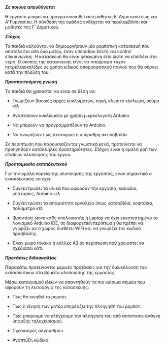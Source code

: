 ***Σε ποιους απευθύνεται***

Η εργασία μπορεί να πραγματοποιηθεί από μαθητές Ε’ Δημοτικού έως και Α’ Γυμνασίου. Η σύνθεση της ομάδας ενδέχεται να περιλαμβάνει και μαθητές της Γ’ Δημοτικού.

***Στόχος***

Τα παιδιά καλούνται να δημιουργήσουν μία ρομποτική κατασκευή που αποτελείται από δύο μοτέρ, έναν υπέρυθρο δέκτη και control επικοινωνίας. Η κατασκευή θα είναι φτιαγμένη έτσι ώστε να επιπλέει στο νερό. Ο σκοπός της κατασκευής είναι να απορροφά τυχόν πετρελαιοκηλίδες με χρήση ειδικού απορροφητικού πανιού που θα σέρνει κατά την πλεύση του.

***Προαπαιτούμενη γνώση***

Τα παιδιά θα χρειαστεί να είναι σε θέση να:

* Γνωρίζουν βασικές αρχές κυκλωμάτων, πηγή, κλειστό κύκλωμα, ρεύμα κτλ

* Αναπτύσουν κυκλώματα με χρήση μικροελεγκτή Arduino.

* Να μπορούν να προγραμματίζουν το Arduino.

* Να γνωρίζουν πως λειτουργεί η υπέρυθρη ακτινοβολία

Σε περίπτωση που παρουσιάζονται γνωστικά κενά, προτείνεται να προηγηθούν κατάλληλες δραστηριότητες. Στόχος είναι η ομαλή ροή των σταδίων υλοποίησης του έργου.

***Προετοιμασία εκπαιδευτικού***

Για την ομαλή πορεία της υλοποίησης της εργασίας, είναι σημαντικό ο εκπαιδευτικός να έχει:

* Συγκεντρώσει τα υλικά που αφορούν την εργασία, καλώδια, μπαταρίες, Arduino κτλ

* Συγκεντρώσει τα απαραίτητα εργαλεία όπως κατσαβίδια, κοφτάκια, πολύμετρο κτλ

* Φροντίσει ώστε κάθε υπολογιστής ή Laptop  να έχει εγκατεστημένο το λογισμικό Arduino IDE, σε διαφορετική περίπτωση θα πρέπει να γνωρίζει αν ο χώρος διαθέτει WiFi και να γνωρίζει τον κωδικό πρόσβασης.

* Έναν μικρό πίνακα ή κόλλες Α3 σε περίπτωση που χρειαστεί να σχεδιάσει κάτι.

***Προτάσεις διδασκαλίας***

Παρακάτω προτείνονται μερικές προτάσεις για την διευκόλυνση του εκπαιδευτικού στα βήματα υλοποίησης της εργασίας.

Μέσω καταιγισμού ιδεών να απαντηθούν τα πιο κρίσιμα σημεία που αφορούν τη λειτουργία της κατασκευής:

* Πως θα κινηθεί το ρομπότ.

* Πως η κίνηση των μοτέρ επηρεάζει την πλοήγηση του ρομπότ.

* Πως μπορουμε να ελέγχουμε την πλοήγηση του από απόσταση-ανάγκη ύπαρξης τηλεχειρισμού.

* Σχεδιασμός αλγόριθμου.

* Ανάπτυξη κώδικα.

